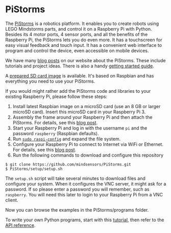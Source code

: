 # PiStorms

The [PiStorms](http://www.mindsensors.com/content/78-pistorms-lego-interface) is a robotics platform. It enables you to create robots using LEGO Mindstorms parts, and control it on a Raspberry Pi with Python. Besides its 4 motor ports, 4 sensor ports, and all the benefits of the Raspberry Pi, the PiStorms lets you do even more. It has a touchscreen for easy visual feedback and touch input. It has a convenient web interface to program and control the device, even accessible on mobile devices.

We have many [blog posts](http://www.mindsensors.com/blog/PiStorms) on our website about the PiStorms. These include tutorials and project ideas. There is also a handy [getting started guide](http://www.mindsensors.com/content/72-getting-started-with-pistorms).

A [prepared SD card image](http://www.mindsensors.com/largefiles/pistorms.zip) is available. It's based on Raspbian and has everything you need to use your PiStorms.

If you would might rather add the PiStorms code and libraries to your existing Raspberry Pi, please follow these steps:
1. Install latest Raspbian image on a microSD card (use an 8 GB or larger microSD card). Insert this microSD card in your Raspberry Pi 3.
2. Assembly the frame around your Raspberry Pi and then attach the PiStorms. For details, see this [blog post](http://www.mindsensors.com/blog/how-to/pistorms-frame-assembly).
3. Start your Raspberry Pi and log in with the username `pi` and the password `raspberry` (Raspbian defaults).
4. Run [`sudo raspi-config`](https://www.raspberrypi.org/documentation/configuration/raspi-config.md) and expand the file system.
5. Configure your Raspberry Pi to connect to Internet via WiFi or Ethernet. For details, see this [blog post](http://www.mindsensors.com/blog/how-to/connecting-raspberry-pi-to-wifi).
6. Run the following commands to download and configure this repository
```
$ git clone https://github.com/mindsensors/PiStorms.git
$ PiStorms/setup/setup.sh
```

The `setup.sh` script will take several minutes to download files and configure your system.
When it configures the VNC server, it might ask for a password. If so please enter a password you will remember, such as `raspberry`. You will need this later to login to your Raspberry Pi from a VNC client.

Now you can browse the examples in the PiStorms/programs folder.

To write your own Python programs, start with this [tutorial](http://www.mindsensors.com/blog/how-to/pistorms-python-programming-tutorial), then refer to the [API reference](http://www.mindsensors.com/reference/PiStorms/html/).
